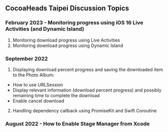## CocoaHeads Taipei Discussion Topics ##

### February 2023 - Monitoring progress using iOS 16 Live Activities (and Dynamic Island)
1. Monitoring download progress using Live Activities
2. Monitoring download progress using Dynamic Island 


### September 2022
1. Displaying download percent progress and saving the downloaded item to the Photo Album:
- How to use URLSession
- Display relevant information (download percent progress) and possibly remaining time to complete the download
- Enable cancel download

2. Handling dependency callback using PromiseKit and Swift Coroutine

### August 2022 - How to Enable Stage Manager from Xcode

